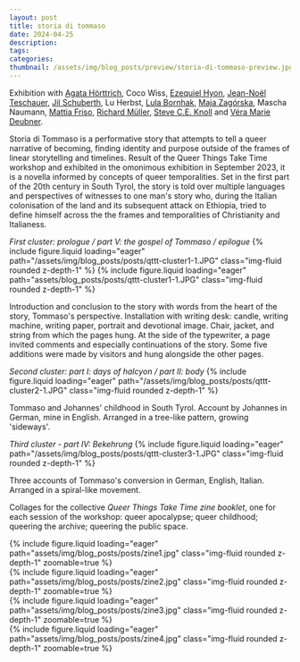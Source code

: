 ```yaml
---
layout: post
title: storia di tommaso
date: 2024-04-25
description:
tags:
categories:
thumbnail: /assets/img/blog_posts/preview/storia-di-tommaso-preview.jpg
---
```


Exhibition with [Agata Hörttrich](https://www.agatahoerttrich.com/queerthingstaketime), Coco Wiss, [Ezequiel Hyon](https://www.instagram.com/ezehyon/), [Jean-Noël Teschauer](https://bueronoelle.com/), [Jil Schuberth](https://www.instagram.com/jilschuberth/), Lu Herbst, [Lula Bornhak](http://lulabornhak.com/), [Maja Zagórska](https://majazagorska.com/), Mascha Naumann, [Mattia Friso](https://mattiafriso.com/), [Richard Müller](https://www.instagram.com/targetlady/), [Steve C.E. Knoll](https://www.instagram.com/scek_art/) and [Véra Marie Deubner](https://veramariedeubner.com/).

Storia di Tommaso is a performative story that attempts to tell a queer narrative of becoming, finding identity and purpose outside of the frames of linear storytelling and timelines. Result of the Queer Things Take Time workshop and exhibited in the omonimous exhibition in September 2023, it is a novella informed by  concepts of queer temporalities. Set in the first part of the 20th century in South Tyrol, the story is told over multiple languages and perspectives of witnesses to one man's story who, during the Italian colonisation of the land and its subsequent attack on Ethiopia, tried to define himself across the the frames and temporalities of Christianity and Italianess. 

_First cluster: prologue / part V: the gospel of Tommaso / epilogue_
{% include figure.liquid loading="eager" path="/assets/img/blog_posts/posts/qttt-cluster1-1.JPG" class="img-fluid rounded z-depth-1" %}
{% include figure.liquid loading="eager" path="assets/blog_posts/posts/qttt-cluster1-1.JPG" class="img-fluid rounded z-depth-1" %}
<div class="caption">
    Introduction and conclusion to the story with words from the heart of the story, Tommaso's perspective.
    Installation with writing desk: candle, writing machine, writing paper, portrait and devotional image. Chair, jacket, and string from which the pages hung. At the side of the typewriter, a page invited comments and especially continuations of the story. Some five additions were made by visitors and hung alongside the other pages.
</div>



_Second cluster: part I: days of halcyon / part II: body_
{% include figure.liquid loading="eager" path="/assets/img/blog_posts/posts/qttt-cluster2-1.JPG" class="img-fluid rounded z-depth-1" %} 
<div class="caption">
    Tommaso and Johannes' childhood in South Tyrol. Account by Johannes in German, mine in English. Arranged in a tree-like pattern, growing 'sideways'.
</div>

_Third cluster - part IV: Bekehrung_
{% include figure.liquid loading="eager" path="/assets/img/blog_posts/posts/qttt-cluster3-1.JPG" class="img-fluid rounded z-depth-1" %}
<div class="caption">
    Three accounts of Tommaso's conversion in German, English, Italian. Arranged in a spiral-like movement.
</div>


Collages for the collective *Queer Things Take Time zine booklet*, one for each session of the workshop: queer apocalypse; queer childhood; queering the archive; queering the public space.

<div class="row mt-4">
    <div class="col-sm mt-4 mt-md-0">
        {% include figure.liquid loading="eager" path="assets/img/blog_posts/posts/zine1.jpg" class="img-fluid rounded z-depth-1" zoomable=true %}
    </div>
    <div class="col-sm mt-4 mt-md-0">
        {% include figure.liquid loading="eager" path="assets/img/blog_posts/posts/zine2.jpg" class="img-fluid rounded z-depth-1" zoomable=true %}
    </div>
   <div class="col-sm mt-4 mt-md-0">
        {% include figure.liquid loading="eager" path="assets/img/blog_posts/posts/zine3.jpg" class="img-fluid rounded z-depth-1" zoomable=true %}
    </div>
   <div class="col-sm mt-4 mt-md-0">
        {% include figure.liquid loading="eager" path="assets/img/blog_posts/posts/zine4.jpg" class="img-fluid rounded z-depth-1" zoomable=true %}
    </div>
</div>
